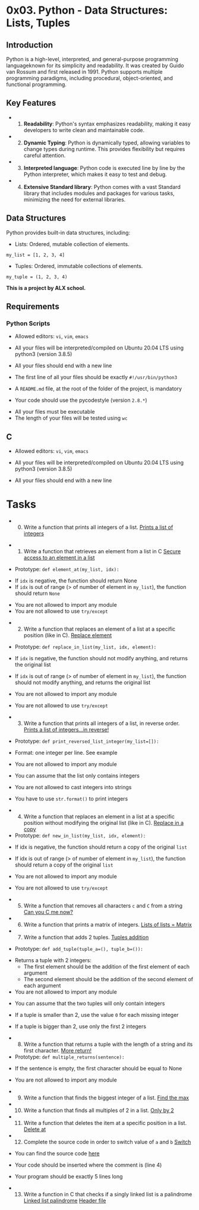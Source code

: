 # 0x03. Python - Data Structures: Lists, Tuples

## Introduction
Python is a high-level, interpreted, and general-purpose programming languageknown for its simplicity and readability. It was created by Guido van Rossum and first released in 1991. Python supports multiple programming paradigms, including procedural, object-oriented, and functional programming.

## Key Features
- 1. **Readability**: Python's syntax emphasizes readability, making it easy developers to write clean and maintainable code.
- 2. **Dynamic Typing**: Python is dynamically typed, allowing variables to change types during runtime. This provides flexibility but requires careful attention.
- 3. **Interpreted language**: Python code is executed line by line by the Python interpreter, which makes it easy to test and debug.
- 4. **Extensive Standard library**: Python comes with a vast Standard library that includes modules and packages for various tasks, minimizing the need for external libraries.

## Data Structures
Python provides built-in data structures, including:

- Lists: Ordered, mutable collection of elements.
```
my_list = [1, 2, 3, 4]
```

+ Tuples: Ordered, immutable collections of elements.
```
my_tuple = (1, 2, 3, 4)
```


**This is a project by ALX school.**

## Requirements
### Python Scripts
+ Allowed editors: `vi`, `vim`, `emacs`
- All your files will be interpreted/compiled on Ubuntu 20.04 LTS using python3 (version 3.8.5)
* All your files should end with a new line
+ The first line of all your files should be exactly `#!/usr/bin/python3`
- A `README.md` file, at the root of the folder of the project, is mandatory
* Your code should use the pycodestyle (version `2.8.*`)
+ All your files must be executable
+ The length of your files will be tested using `wc`


## C 
+ Allowed editors: `vi`, `vim`, `emacs`
- All your files will be interpreted/compiled on Ubuntu 20.04 LTS using python3 (version 3.8.5)
* All your files should end with a new line


# Tasks 
- 0. Write a function that prints all integers of a list. 
[Prints a list of integers](https://github.com/Anphimens/alx-higher_level_programming/blob/master/0x03-python-data_structures/0-print_list_integer.py)

* 1. Write a function that retrieves an element from a list in C
[Secure access to an element in a list](./0x03-python-data_structures/1-element_at.py)
- Prototype: `def element_at(my_list, idx):`
* If `idx` is negative, the function should return None
* If `idx` is out of range (> of number of element in `my_list`), the function should return `None`
+ You are not allowed to import any module
+ You are not allowed to use `try/except`

- 2. Write a function that replaces an element of a list at a specific position (like in C).
[Replace element](./0x03-python-data_structures/2-replace_in_list.py)
+ Prototype: `def replace_in_list(my_list, idx, element):`
- If `idx` is negative, the function should not modify anything, and returns the original list
* If `idx` is out of range (> of number of element in `my_list`), the function should not modify anything, and returns the original list
+ You are not allowed to import any module
- You are not allowed to use `try/except`

- 3. Write a function that prints all integers of a list, in reverse order.
[Prints a list of integers...in reverse!](./0x03-python-data_structures/3-print_reversed_list_integer.py)
+ Prototype: `def print_reversed_list_integer(my_list=[]):`
- Format: one integer per line. See example
* You are not allowed to import any module
+ You can assume that the list only contains integers
- You are not allowed to cast integers into strings
* You have to use `str.format()` to print integers


- 4. Write a function that replaces an element in a list at a specific position without modifying the original list (like in C).
[Replace in a copy](./0x03-python-data_structures/4-new_in_list.py)
- Prototype: `def new_in_list(my_list, idx, element):`
* If idx is negative, the function should return a copy of the original `list`
+ If idx is out of range (> of number of element in `my_list`), the function should return a copy of the original `list`
- You are not allowed to import any module
- You are not allowed to use `try/except`


- 5. Write a function that removes all characters `c` and `C` from a string
[Can you C me now?](./0x03-python-data_structures/5-no_c.py)


- 6. Write a function that prints a matrix of integers.
[Lists of lists = Matrix](./0x03-python-data_structures/6-print_matrix_integer.py)


- 7. Write a function that adds 2 tuples.
[Tuples addition](./0x03-python-data_structures/7-add_tuple.py)
+ Prototype: `def add_tuple(tuple_a=(), tuple_b=()):`
* Returns a tuple with 2 integers:
    - The first element should be the addition of the first element of each argument
    - The second element should be the addition of the second element of each argument
* You are not allowed to import any module
+ You can assume that the two tuples will only contain integers
- If a tuple is smaller than 2, use the value `0` for each missing integer
+ If a tuple is bigger than 2, use only the first 2 integers


- 8. Write a function that returns a tuple with the length of a string and its first character.
[More return!](./0x03-python-data_structures/8-multiple_returns.py)
- Prototype: `def multiple_returns(sentence):`
+ If the sentence is empty, the first character should be equal to None
* You are not allowed to import any module


- 9. Write a function that finds the biggest integer of a list.
[Find the max](./0x03-python-data_structures/9-max_integer.py)

- 10. Write a function that finds all multiples of 2 in a list.
[Only by 2](./0x03-python-data_structures/10-divisible_by_2.py)


- 11. Write a function that deletes the item at a specific position in a list.
[Delete at](./0x03-python-data_structures/11-delete_at.py)


- 12. Complete the source code in order to switch value of `a` and `b`
[Switch](./0x03-python-data_structures/12-switch.py)
+ You can find the source code [here](https://github.com/alx-tools/0x03.py/blob/master/12-switch_py)
* Your code should be inserted where the comment is (line 4)
- Your program should be exactly 5 lines long


- 13. Write a function in C that checks if a singly linked list is a palindrome
[Linked list palindrome](./0x03-python-data_structures/13-is_palindrome.c)
[Header file](https://github.com/Anphimens/alx-higher_level_programming/blob/master/0x03-python-data_structures/lists.h)


